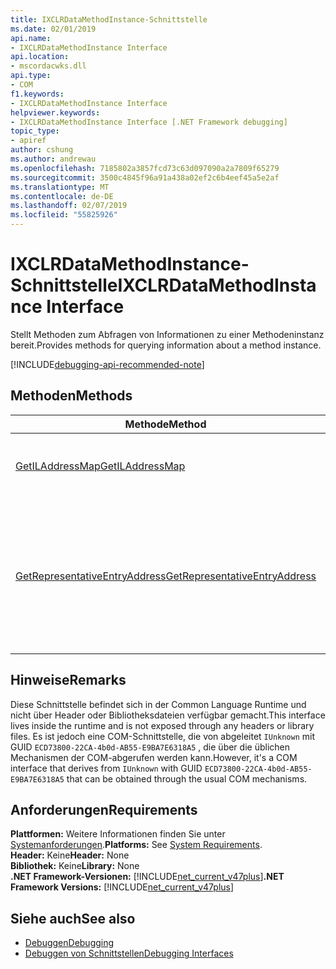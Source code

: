 ```yaml
---
title: IXCLRDataMethodInstance-Schnittstelle
ms.date: 02/01/2019
api.name:
- IXCLRDataMethodInstance Interface
api.location:
- mscordacwks.dll
api.type:
- COM
f1.keywords:
- IXCLRDataMethodInstance Interface
helpviewer.keywords:
- IXCLRDataMethodInstance Interface [.NET Framework debugging]
topic_type:
- apiref
author: cshung
ms.author: andrewau
ms.openlocfilehash: 7185802a3857fcd73c63d097090a2a7809f65279
ms.sourcegitcommit: 3500c4845f96a91a438a02ef2c6b4eef45a5e2af
ms.translationtype: MT
ms.contentlocale: de-DE
ms.lasthandoff: 02/07/2019
ms.locfileid: "55825926"
---
```

# <a name="ixclrdatamethodinstance-interface"></a><span data-ttu-id="a9844-102">IXCLRDataMethodInstance-Schnittstelle</span><span class="sxs-lookup"><span data-stu-id="a9844-102">IXCLRDataMethodInstance Interface</span></span>

<span data-ttu-id="a9844-103">Stellt Methoden zum Abfragen von Informationen zu einer Methodeninstanz bereit.</span><span class="sxs-lookup"><span data-stu-id="a9844-103">Provides methods for querying information about a method instance.</span></span>

[!INCLUDE[debugging-api-recommended-note](../../../../includes/debugging-api-recommended-note.md)]

## <a name="methods"></a><span data-ttu-id="a9844-104">Methoden</span><span class="sxs-lookup"><span data-stu-id="a9844-104">Methods</span></span>

| <span data-ttu-id="a9844-105">Methode</span><span class="sxs-lookup"><span data-stu-id="a9844-105">Method</span></span>                                                                                                                  | <span data-ttu-id="a9844-106">Beschreibung</span><span class="sxs-lookup"><span data-stu-id="a9844-106">Description</span></span>                                 |
| ----------------------------------------------------------------------------------------------------------------------- | ------------------------------------------- |
| [<span data-ttu-id="a9844-107">GetILAddressMap</span><span class="sxs-lookup"><span data-stu-id="a9844-107">GetILAddressMap</span></span>](../../../../docs/framework/unmanaged-api/debugging/ixclrdatamethodinstance-getiladdressmap-method.md) | <span data-ttu-id="a9844-108">Ruft den IL-Code mit Adressinformationen für die Zuordnung ab.</span><span class="sxs-lookup"><span data-stu-id="a9844-108">Gets the IL to address mapping information.</span></span> |
| [<span data-ttu-id="a9844-109">GetRepresentativeEntryAddress</span><span class="sxs-lookup"><span data-stu-id="a9844-109">GetRepresentativeEntryAddress</span></span>](../../../../docs/framework/unmanaged-api/debugging/ixclrdatamethodinstance-getrepresentativeentryaddress-method.md) | <span data-ttu-id="a9844-110">Ruft die Adresse der repräsentative Eintrag für die systemeigene Kompilierung alle möglichen Einstiegspunkte für eine Methode...</span><span class="sxs-lookup"><span data-stu-id="a9844-110">Gets the most representative entry point address for the native compilation of all the possible entry points for a method..</span></span> |


## <a name="remarks"></a><span data-ttu-id="a9844-111">Hinweise</span><span class="sxs-lookup"><span data-stu-id="a9844-111">Remarks</span></span>

<span data-ttu-id="a9844-112">Diese Schnittstelle befindet sich in der Common Language Runtime und nicht über Header oder Bibliotheksdateien verfügbar gemacht.</span><span class="sxs-lookup"><span data-stu-id="a9844-112">This interface lives inside the runtime and is not exposed through any headers or library files.</span></span> <span data-ttu-id="a9844-113">Es ist jedoch eine COM-Schnittstelle, die von abgeleitet `IUnknown` mit GUID `ECD73800-22CA-4b0d-AB55-E9BA7E6318A5` , die über die üblichen Mechanismen der COM-abgerufen werden kann.</span><span class="sxs-lookup"><span data-stu-id="a9844-113">However, it's a COM interface that derives from `IUnknown` with GUID `ECD73800-22CA-4b0d-AB55-E9BA7E6318A5` that can be obtained through the usual COM mechanisms.</span></span>

## <a name="requirements"></a><span data-ttu-id="a9844-114">Anforderungen</span><span class="sxs-lookup"><span data-stu-id="a9844-114">Requirements</span></span>

<span data-ttu-id="a9844-115">**Plattformen:** Weitere Informationen finden Sie unter [Systemanforderungen](../../../../docs/framework/get-started/system-requirements.md).</span><span class="sxs-lookup"><span data-stu-id="a9844-115">**Platforms:** See [System Requirements](../../../../docs/framework/get-started/system-requirements.md).</span></span>  
<span data-ttu-id="a9844-116">**Header:** Keine</span><span class="sxs-lookup"><span data-stu-id="a9844-116">**Header:** None</span></span>  
<span data-ttu-id="a9844-117">**Bibliothek:** Keine</span><span class="sxs-lookup"><span data-stu-id="a9844-117">**Library:** None</span></span>  
<span data-ttu-id="a9844-118">**.NET Framework-Versionen:** [!INCLUDE[net_current_v47plus](../../../../includes/net-current-v47plus.md)]</span><span class="sxs-lookup"><span data-stu-id="a9844-118">**.NET Framework Versions:** [!INCLUDE[net_current_v47plus](../../../../includes/net-current-v47plus.md)]</span></span>  

## <a name="see-also"></a><span data-ttu-id="a9844-119">Siehe auch</span><span class="sxs-lookup"><span data-stu-id="a9844-119">See also</span></span>

- [<span data-ttu-id="a9844-120">Debuggen</span><span class="sxs-lookup"><span data-stu-id="a9844-120">Debugging</span></span>](../../../../docs/framework/unmanaged-api/debugging/index.md)
- [<span data-ttu-id="a9844-121">Debuggen von Schnittstellen</span><span class="sxs-lookup"><span data-stu-id="a9844-121">Debugging Interfaces</span></span>](../../../../docs/framework/unmanaged-api/debugging/debugging-interfaces.md)
